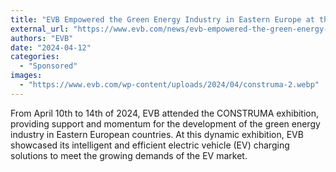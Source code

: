 ```yaml
---
title: "EVB Empowered the Green Energy Industry in Eastern Europe at the CONSTRUMA Exhibition"
external_url: "https://www.evb.com/news/evb-empowered-the-green-energy-industry-in-eastern-europe-at-the-construma-exhibition/"
authors: "EVB"
date: "2024-04-12"
categories:
  - "Sponsored"
images:
  - "https://www.evb.com/wp-content/uploads/2024/04/construma-2.webp"
---
```


From April 10th to 14th of 2024, EVB attended the CONSTRUMA exhibition, providing support and momentum for the development of the green energy industry in Eastern European countries. At this dynamic exhibition, EVB showcased its intelligent and efficient electric vehicle (EV) charging solutions to meet the growing demands of the EV market.